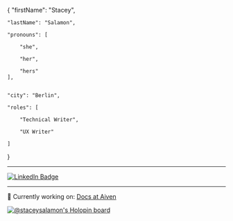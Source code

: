 {
	"firstName": "Stacey",
	
	"lastName": "Salamon",
	
	"pronouns": [
	
		"she",
		
		"her",
		
		"hers"
	],
	
	
	"city": "Berlin",
	
	"roles": [
	
		"Technical Writer",
		
		"UX Writer"
		
	]
	
}

___

<div id="badges">
  <a href="https://www.linkedin.com/in/stacey-salamon">
    <img src="https://img.shields.io/badge/LinkedIn-blue?style=for-the-badge&logo=linkedin&logoColor=white" alt="LinkedIn Badge"/>
  </a>
</div>

___

🔭 Currently working on: <a href="https://github.com/aiven/devportal">Docs at Aiven</a>


[![@staceysalamon's Holopin board](https://holopin.me/staceysalamon)](https://holopin.io/@staceysalamon)

